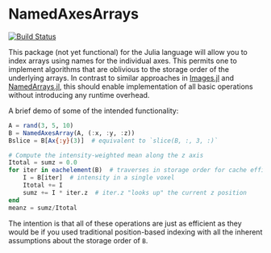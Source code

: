 # NamedAxesArrays

[![Build Status](https://travis-ci.org/timholy/NamedAxesArrays.jl.svg?branch=master)](https://travis-ci.org/timholy/NamedAxesArrays.jl)

This package (not yet functional) for the Julia language will allow you to index arrays using names for the individual axes.
This permits one to implement algorithms that are oblivious to the storage order of the underlying arrays.
In contrast to similar approaches in [Images.jl](https://github.com/timholy/Images.jl) and [NamedArrays.jl](https://github.com/davidavdav/NamedArrays),
this should enable implementation of all basic operations without introducing any runtime overhead.

A brief demo of some of the intended functionality:
```julia
A = rand(3, 5, 10)
B = NamedAxesArray(A, (:x, :y, :z))
Bslice = B[Ax{:y}(3)]  # equivalent to `slice(B, :, 3, :)`

# Compute the intensity-weighted mean along the z axis
Itotal = sumz = 0.0
for iter in eachelement(B)  # traverses in storage order for cache efficiency
    I = B[iter]  # intensity in a single voxel
    Itotal += I
    sumz += I * iter.z  # iter.z "looks up" the current z position
end
meanz = sumz/Itotal
```

The intention is that all of these operations are just as efficient as they would be if you used traditional position-based indexing with all the inherent assumptions about the storage order of `B`.
